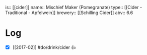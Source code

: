 is:: [[cider]]
name:: Mischief Maker (Pomegranate)
type:: [[Cider - Traditional - Apfelwein]]
brewery:: [[Schilling Cider]]
abv:: 6.6

# Log
- [x] [[2017-02]] #do/drink/cider 👍
